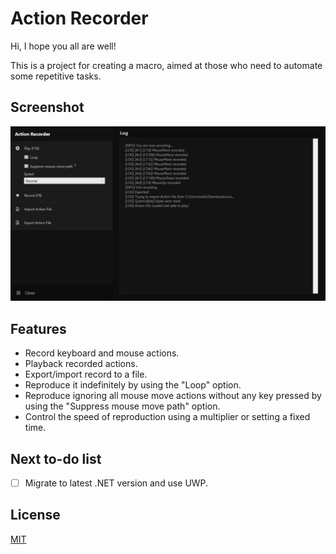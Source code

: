 # Action Recorder

Hi, I hope you all are well!

This is a project for creating a macro, aimed at those who need to automate some repetitive tasks.

## Screenshot

![App Screenshot](showcase/basic.png)

## Features

- Record keyboard and mouse actions.
- Playback recorded actions.
- Export/import record to a file.
- Reproduce it indefinitely by using the "Loop" option.
- Reproduce ignoring all mouse move actions without any key pressed by using the "Suppress mouse move path" option.
- Control the speed of reproduction using a multiplier or setting a fixed time.

## Next to-do list
- [ ] Migrate to latest .NET version and use UWP.

## License

[MIT](https://choosealicense.com/licenses/mit/)
